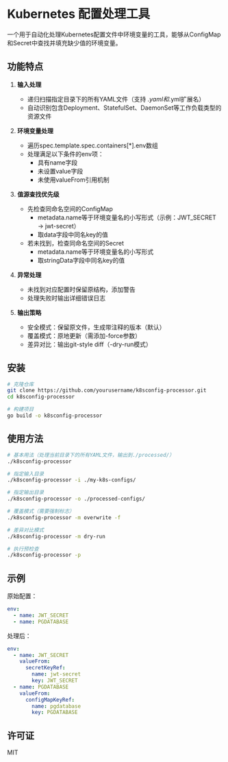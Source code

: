 # Kubernetes 配置处理工具

一个用于自动化处理Kubernetes配置文件中环境变量的工具，能够从ConfigMap和Secret中查找并填充缺少值的环境变量。

## 功能特点

1. **输入处理**
   - 递归扫描指定目录下的所有YAML文件（支持 *.yaml和*.yml扩展名）
   - 自动识别包含Deployment、StatefulSet、DaemonSet等工作负载类型的资源文件

2. **环境变量处理**
   - 遍历spec.template.spec.containers[*].env数组
   - 处理满足以下条件的env项：
     - 具有name字段
     - 未设置value字段
     - 未使用valueFrom引用机制

3. **值源查找优先级**
   - 先检查同命名空间的ConfigMap
     - metadata.name等于环境变量名的小写形式（示例：JWT_SECRET → jwt-secret）
     - 取data字段中同名key的值
   - 若未找到，检查同命名空间的Secret
     - metadata.name等于环境变量名的小写形式
     - 取stringData字段中同名key的值

4. **异常处理**
   - 未找到对应配置时保留原结构，添加警告
   - 处理失败时输出详细错误日志

5. **输出策略**
   - 安全模式：保留原文件，生成带注释的版本（默认）
   - 覆盖模式：原地更新（需添加-force参数）
   - 差异对比：输出git-style diff（-dry-run模式）

## 安装

```bash
# 克隆仓库
git clone https://github.com/yourusername/k8sconfig-processor.git
cd k8sconfig-processor

# 构建项目
go build -o k8sconfig-processor
```

## 使用方法

```bash
# 基本用法（处理当前目录下的所有YAML文件，输出到./processed/）
./k8sconfig-processor

# 指定输入目录
./k8sconfig-processor -i ./my-k8s-configs/

# 指定输出目录
./k8sconfig-processor -o ./processed-configs/

# 覆盖模式（需要强制标志）
./k8sconfig-processor -m overwrite -f

# 差异对比模式
./k8sconfig-processor -m dry-run

# 执行预检查
./k8sconfig-processor -p
```

## 示例

原始配置：

```yaml
env:
  - name: JWT_SECRET
  - name: PGDATABASE
```

处理后：

```yaml
env:
  - name: JWT_SECRET
    valueFrom:
      secretKeyRef:
        name: jwt-secret
        key: JWT_SECRET
  - name: PGDATABASE
    valueFrom:
      configMapKeyRef:
        name: pgdatabase
        key: PGDATABASE
```

## 许可证

MIT 